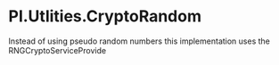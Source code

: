 # PI.Utlities.CryptoRandom
Instead of using pseudo random numbers this implementation uses the RNGCryptoServiceProvide
